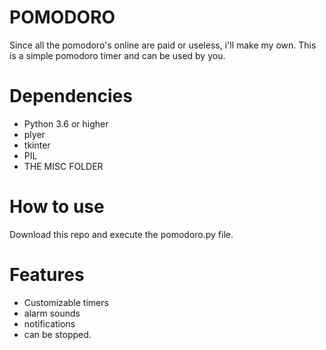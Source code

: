 # POMODORO
Since all the pomodoro's online are paid or useless, i'll make my own. This
is a simple pomodoro timer and can be used by you.

# Dependencies
- Python 3.6 or higher
- plyer
- tkinter
- PIL
- THE MISC FOLDER

# How to use
Download this repo and execute the pomodoro.py file.

# Features
- Customizable timers
- alarm sounds
- notifications
- can be stopped.

